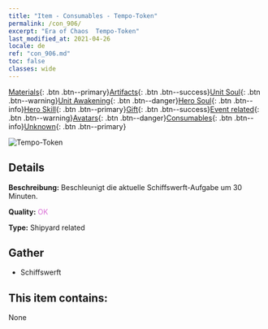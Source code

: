 ```yaml
---
title: "Item - Consumables - Tempo-Token"
permalink: /con_906/
excerpt: "Era of Chaos  Tempo-Token"
last_modified_at: 2021-04-26
locale: de
ref: "con_906.md"
toc: false
classes: wide
---
```

 [Materials](/ItemsDE/){: .btn .btn--primary}[Artifacts](/ItemsDE/Artifacts/){: .btn .btn--success}[Unit Soul](/ItemsDE/UnitSoul/){: .btn .btn--warning}[Unit Awakening](/ItemsDE/UnitAwakening/){: .btn .btn--danger}[Hero Soul](/ItemsDE/HeroSoul/){: .btn .btn--info}[Hero Skill](/ItemsDE/HeroSkill/){: .btn .btn--primary}[Gift](/ItemsDE/Gift/){: .btn .btn--success}[Event related](/ItemsDE/Events/){: .btn .btn--warning}[Avatars](/ItemsDE/Avatars/){: .btn .btn--danger}[Consumables](/ItemsDE/Consumables/){: .btn .btn--info}[Unknown](/ItemsDE/Unknown/){: .btn .btn--primary}

 ![Tempo-Token](/images/t/i_jiasujuanzhou.png)

## Details
 **Beschreibung:** Beschleunigt die aktuelle Schiffswerft-Aufgabe um 30 Minuten.

 **Quality:** <span style="color: #DA70D6">OK</span>

 **Type:** Shipyard related

## Gather

*    Schiffswerft 

## This item contains:

  None

